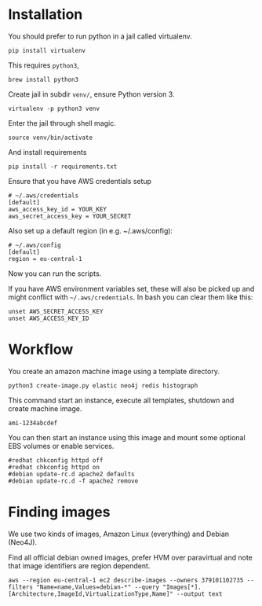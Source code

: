 # Installation

You should prefer to run python in a jail called virtualenv.

	pip install virtualenv

This requires `python3`,

	brew install python3

Create jail in subdir `venv/`, ensure Python version 3.

	virtualenv -p python3 venv

Enter the jail through shell magic.

	source venv/bin/activate

And install requirements

	pip install -r requirements.txt

Ensure that you have AWS credentials setup

	# ~/.aws/credentials
	[default]
	aws_access_key_id = YOUR_KEY
	aws_secret_access_key = YOUR_SECRET

Also set up a default region (in e.g. ~/.aws/config):

	# ~/.aws/config
	[default]
	region = eu-central-1

Now you can run the scripts.

If you have AWS environment variables set, these will also be picked up and
might conflict with `~/.aws/credentials`. In bash you can clear them like this:

	unset AWS_SECRET_ACCESS_KEY
	unset AWS_ACCESS_KEY_ID


# Workflow

You create an amazon machine image using a template directory.

    python3 create-image.py elastic neo4j redis histograph

This command start an instance, execute all templates, shutdown
and create machine image.

    ami-1234abcdef

You can then start an instance using this image and
mount some optional EBS volumes or enable services.

    #redhat chkconfig httpd off
    #redhat chkconfig httpd on
    #debian update-rc.d apache2 defaults
    #debian update-rc.d -f apache2 remove

# Finding images

We use two kinds of images, Amazon Linux (everything) and Debian (Neo4J).

Find all official debian owned images, prefer HVM over paravirtual and note
that image identifiers are region dependent.

	aws --region eu-central-1 ec2 describe-images --owners 379101102735 --filters "Name=name,Values=debian-*" --query "Images[*].[Architecture,ImageId,VirtualizationType,Name]" --output text
